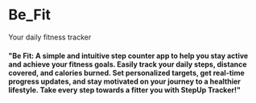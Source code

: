 # Be_Fit
Your daily fitness tracker

#### "Be Fit: A simple and intuitive step counter app to help you stay active and achieve your fitness goals. Easily track your daily steps, distance covered, and calories burned. Set personalized targets, get real-time progress updates, and stay motivated on your journey to a healthier lifestyle. Take every step towards a fitter you with StepUp Tracker!"
